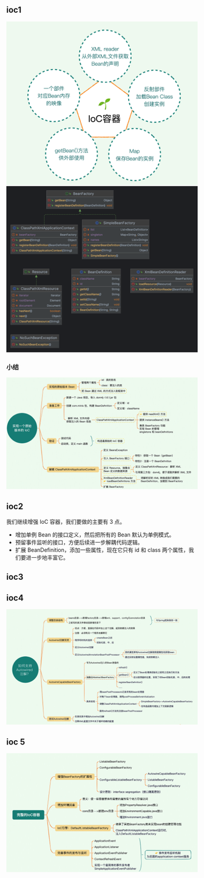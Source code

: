 ## ioc1

![img_1.png](img_1.png)
![img.png](img.png)

### 小结

![img_2.png](img_2.png)

## ioc2

我们继续增强 IoC 容器，我们要做的主要有 3 点。

- 增加单例 Bean 的接口定义，然后把所有的 Bean 默认为单例模式。
- 预留事件监听的接口，方便后续进一步解耦代码逻辑。
- 扩展 BeanDefinition，添加一些属性，现在它只有 id 和 class 两个属性，我们要进一步地丰富它。

## ioc3

## ioc4
![img_3.png](img_3.png)

## ioc 5
![img_4.png](img_4.png)
